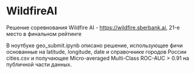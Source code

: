 # WildfireAI
Решение соревнования Wildfire AI - https://wildfire.sberbank.ai, 21-е место в финальном рейтинге 

В ноутбуке geo_submit.ipynb описано решение, использующее фичи основанные на latitude, longitude, date и справочнике городов России cities.csv и получающее Micro-averaged Multi-Class ROC-AUC > 0.91 на публичной части данных.
